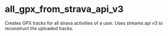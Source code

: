 # all_gpx_from_strava_api_v3
Creates GPX tracks for all strava activities of a user. Uses streams api v3 to reconstruct the uploaded tracks.
